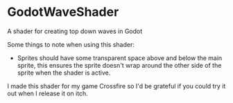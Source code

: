 # GodotWaveShader
A shader for creating top down waves in Godot

Some things to note when using this shader:
- Sprites should have some transparent space above and below the main sprite, 
this ensures the sprite doesn't wrap around the other side of the sprite when the shader is active.

I made this shader for my game Crossfire so I'd be grateful if you could try it out when I release it on itch.
